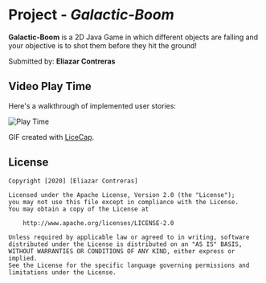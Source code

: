
# Project  - *Galactic-Boom*

**Galactic-Boom** is a 2D Java Game in which different objects are falling and your objective is to shot them before they hit the ground!

Submitted by: **Eliazar Contreras**


## Video Play Time

Here's a walkthrough of implemented user stories:

<img src='Cannon.gif' title='Play Time' width='' alt='Play Time' />

GIF created with [LiceCap](http://www.cockos.com/licecap/).



## License

    Copyright [2020] [Eliazar Contreras]

    Licensed under the Apache License, Version 2.0 (the "License");
    you may not use this file except in compliance with the License.
    You may obtain a copy of the License at

        http://www.apache.org/licenses/LICENSE-2.0

    Unless required by applicable law or agreed to in writing, software
    distributed under the License is distributed on an "AS IS" BASIS,
    WITHOUT WARRANTIES OR CONDITIONS OF ANY KIND, either express or implied.
    See the License for the specific language governing permissions and
    limitations under the License.
